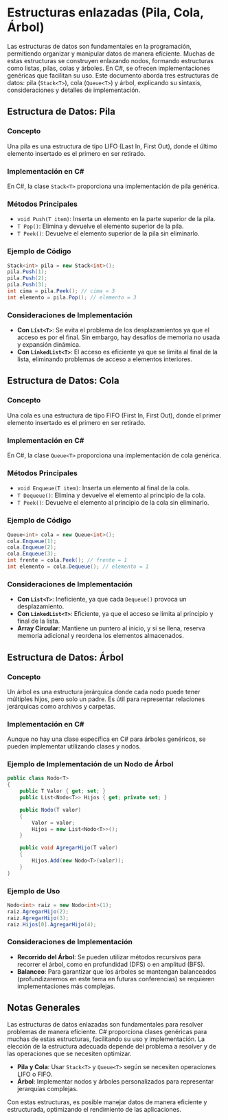 # Estructuras enlazadas (Pila, Cola, Árbol)

Las estructuras de datos son fundamentales en la programación, permitiendo organizar y manipular datos de manera eficiente. Muchas de estas estructuras se construyen enlazando nodos, formando estructuras como listas, pilas, colas y árboles. En C#, se ofrecen implementaciones genéricas que facilitan su uso. Este documento aborda tres estructuras de datos: pila (`Stack<T>`), cola (`Queue<T>`) y árbol, explicando su sintaxis, consideraciones y detalles de implementación.

## Estructura de Datos: Pila

### Concepto

Una pila es una estructura de tipo LIFO (Last In, First Out), donde el último elemento insertado es el primero en ser retirado.

### Implementación en C#

En C#, la clase `Stack<T>` proporciona una implementación de pila genérica.

### Métodos Principales

- `void Push(T item)`: Inserta un elemento en la parte superior de la pila.
- `T Pop()`: Elimina y devuelve el elemento superior de la pila.
- `T Peek()`: Devuelve el elemento superior de la pila sin eliminarlo.

### Ejemplo de Código

```csharp
Stack<int> pila = new Stack<int>();
pila.Push(1);
pila.Push(2);
pila.Push(3);
int cima = pila.Peek(); // cima = 3
int elemento = pila.Pop(); // elemento = 3
```

### Consideraciones de Implementación

- **Con `List<T>`**: Se evita el problema de los desplazamientos ya que el acceso es por el final. Sin embargo, hay desafíos de memoria no usada y expansión dinámica.
- **Con `LinkedList<T>`**: El acceso es eficiente ya que se limita al final de la lista, eliminando problemas de acceso a elementos interiores.

## Estructura de Datos: Cola

### Concepto

Una cola es una estructura de tipo FIFO (First In, First Out), donde el primer elemento insertado es el primero en ser retirado.

### Implementación en C#

En C#, la clase `Queue<T>` proporciona una implementación de cola genérica.

### Métodos Principales

- `void Enqueue(T item)`: Inserta un elemento al final de la cola.
- `T Dequeue()`: Elimina y devuelve el elemento al principio de la cola.
- `T Peek()`: Devuelve el elemento al principio de la cola sin eliminarlo.

### Ejemplo de Código

```csharp
Queue<int> cola = new Queue<int>();
cola.Enqueue(1);
cola.Enqueue(2);
cola.Enqueue(3);
int frente = cola.Peek(); // frente = 1
int elemento = cola.Dequeue(); // elemento = 1
```

### Consideraciones de Implementación

- **Con `List<T>`**: Ineficiente, ya que cada `Dequeue()` provoca un desplazamiento.
- **Con `LinkedList<T>`**: Eficiente, ya que el acceso se limita al principio y final de la lista.
- **Array Circular**: Mantiene un puntero al inicio, y si se llena, reserva memoria adicional y reordena los elementos almacenados.

## Estructura de Datos: Árbol

### Concepto

Un árbol es una estructura jerárquica donde cada nodo puede tener múltiples hijos, pero solo un padre. Es útil para representar relaciones jerárquicas como archivos y carpetas.

### Implementación en C#

Aunque no hay una clase específica en C# para árboles genéricos, se pueden implementar utilizando clases y nodos.

### Ejemplo de Implementación de un Nodo de Árbol

```csharp
public class Nodo<T>
{
    public T Valor { get; set; }
    public List<Nodo<T>> Hijos { get; private set; }

    public Nodo(T valor)
    {
        Valor = valor;
        Hijos = new List<Nodo<T>>();
    }

    public void AgregarHijo(T valor)
    {
        Hijos.Add(new Nodo<T>(valor));
    }
}
```

### Ejemplo de Uso

```csharp
Nodo<int> raiz = new Nodo<int>(1);
raiz.AgregarHijo(2);
raiz.AgregarHijo(3);
raiz.Hijos[0].AgregarHijo(4);
```

### Consideraciones de Implementación

- **Recorrido del Árbol**: Se pueden utilizar métodos recursivos para recorrer el árbol, como en profundidad (DFS) o en amplitud (BFS).
- **Balanceo**: Para garantizar que los árboles se mantengan balanceados (profundizaremos en este tema en futuras conferencias) se requieren implementaciones más complejas.

## Notas Generales

Las estructuras de datos enlazadas son fundamentales para resolver problemas de manera eficiente. C# proporciona clases genéricas para muchas de estas estructuras, facilitando su uso y implementación. La elección de la estructura adecuada depende del problema a resolver y de las operaciones que se necesiten optimizar.

- **Pila y Cola**: Usar `Stack<T>` y `Queue<T>` según se necesiten operaciones LIFO o FIFO.
- **Árbol**: Implementar nodos y árboles personalizados para representar jerarquías complejas.

Con estas estructuras, es posible manejar datos de manera eficiente y estructurada, optimizando el rendimiento de las aplicaciones.
